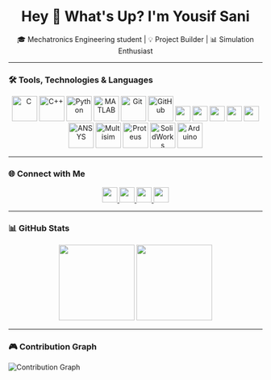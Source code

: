 <h1 align="center">Hey 👋 What's Up? I'm Yousif Sani</h1>

<p align="center">
  🎓 Mechatronics Engineering student | 💡 Project Builder | 📊 Simulation Enthusiast
</p>

---

### 🛠️ Tools, Technologies & Languages

<div align="center">
  
  <!-- Programming Languages -->
  <img src="https://skillicons.dev/icons?i=c" height="50" alt="C" />
  <img src="https://skillicons.dev/icons?i=cpp" height="50" alt="C++" />
  <img src="https://skillicons.dev/icons?i=py" height="50" alt="Python" />
  <img src="https://cdn.jsdelivr.net/gh/devicons/devicon/icons/matlab/matlab-original.svg" height="50" alt="MATLAB" />

  <!-- Version Control -->
  <img src="https://skillicons.dev/icons?i=git" height="50" alt="Git" />
  <img src="https://skillicons.dev/icons?i=github" height="50" alt="GitHub" />

  <!-- Microcontroller & IDEs -->
  <img src="https://img.shields.io/badge/PSoC%20Creator-blue?style=for-the-badge&logo=cypress" height="30" />
  <img src="https://img.shields.io/badge/STM32CubeIDE-0C4DA2?style=for-the-badge&logo=stmicroelectronics&logoColor=white" height="30" />
  <img src="https://img.shields.io/badge/MPLAB%20X%20IDE-E2231A?style=for-the-badge&logo=microchip&logoColor=white" height="30" />

  <!-- Robotics & Automation -->
  <img src="https://img.shields.io/badge/ROS-22314E?style=for-the-badge&logo=ros&logoColor=white" height="30" />
  <img src="https://img.shields.io/badge/LabVIEW-yellow?style=for-the-badge&logo=nationalinstruments&logoColor=black" height="30" />

  <!-- Design & Simulation -->
  <img src="https://upload.wikimedia.org/wikipedia/commons/e/e9/Ansys_logo.svg" height="50" alt="ANSYS" />
  <img src="https://upload.wikimedia.org/wikipedia/commons/b/b6/National_Instruments_Multisim_Logo.png" height="50" alt="Multisim" />
  <img src="https://upload.wikimedia.org/wikipedia/commons/2/23/Proteus_logo.svg" height="50" alt="Proteus" />
  <img src="https://img.icons8.com/color/48/solidworks.png" height="50" alt="SolidWorks" />
  <img src="https://img.icons8.com/fluency/48/000000/arduino.png" height="50" alt="Arduino" />

</div>

---

### 🌐 Connect with Me

<div align="center">
  <a href="https://www.linkedin.com/in/YOUR-LINKEDIN-ID" target="_blank">
    <img src="https://img.shields.io/badge/LinkedIn-0077B5?style=for-the-badge&logo=linkedin&logoColor=white" height="30" />
  </a>
  <a href="https://www.youtube.com/@YOUR-YOUTUBE-ID" target="_blank">
    <img src="https://img.shields.io/badge/YouTube-FF0000?style=for-the-badge&logo=youtube&logoColor=white" height="30" />
  </a>
  <a href="https://twitter.com/YOUR-TWITTER-ID" target="_blank">
    <img src="https://img.shields.io/badge/Twitter-1DA1F2?style=for-the-badge&logo=twitter&logoColor=white" height="30" />
  </a>
  <a href="https://discord.gg/YOUR-DISCORD-ID" target="_blank">
    <img src="https://img.shields.io/badge/Discord-5865F2?style=for-the-badge&logo=discord&logoColor=white" height="30" />
  </a>
</div>

---

### 📊 GitHub Stats

<div align="center">
  <img src="https://streak-stats.demolab.com?user=YOUR-GITHUB-USERNAME&theme=dracula&hide_border=false&border_radius=5" height="150" />
  <img src="https://github-profile-trophy.vercel.app/?username=YOUR-GITHUB-USERNAME&theme=dracula&no-bg=false&no-frame=true&column=3&margin-w=15&margin-h=15" height="150" />
</div>

---

### 🎮 Contribution Graph

<picture>
  <source media="(prefers-color-scheme: dark)" srcset="https://raw.githubusercontent.com/YOUR-GITHUB-USERNAME/YOUR-GITHUB-USERNAME/output/pacman-contribution-graph-dark.svg">
  <source media="(prefers-color-scheme: light)" srcset="https://raw.githubusercontent.com/YOUR-GITHUB-USERNAME/YOUR-GITHUB-USERNAME/output/pacman-contribution-graph.svg">
  <img alt="Contribution Graph" src="https://raw.githubusercontent.com/YOUR-GITHUB-USERNAME/YOUR-GITHUB-USERNAME/output/pacman-contribution-graph.svg">
</picture>
